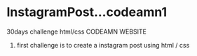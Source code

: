 # InstagramPost...codeamn1
30days challenge html/css CODEAMN WEBSITE
1. first challenge  is to create a instagram post using html / css 

